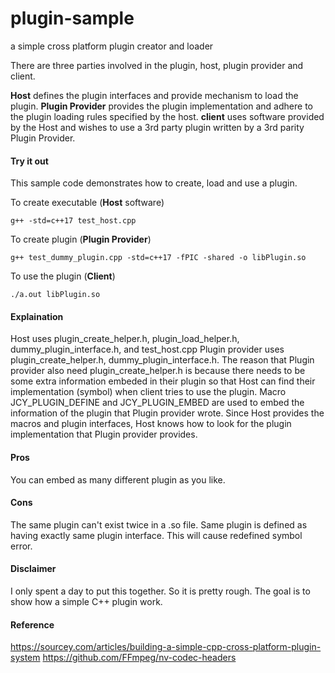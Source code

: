 # plugin-sample
a simple cross platform plugin creator and loader


There are three parties involved in the plugin, host, plugin provider and client.

**Host** defines the plugin interfaces and provide mechanism to load the plugin.
**Plugin Provider** provides the plugin implementation and adhere to the plugin loading rules specified by the host.
**client** uses software provided by the Host and wishes to use a 3rd party plugin written by a 3rd parity Plugin Provider.


#### Try it out
This sample code demonstrates how to create, load and use a plugin.

To create executable (**Host** software)
~~~~~~~~~~~~~~~~
g++ -std=c++17 test_host.cpp
~~~~~~~~~~~~~~~~

To create plugin (**Plugin Provider**)
~~~~~~~~~~~~~~~~ 
g++ test_dummy_plugin.cpp -std=c++17 -fPIC -shared -o libPlugin.so 
~~~~~~~~~~~~~~~~

To use the plugin (**Client**)
~~~~~~~~~~~~~~~~
./a.out libPlugin.so 
~~~~~~~~~~~~~~~~

#### Explaination 
Host uses plugin_create_helper.h, plugin_load_helper.h, dummy_plugin_interface.h, and test_host.cpp
Plugin provider uses plugin_create_helper.h, dummy_plugin_interface.h.  The reason that Plugin provider 
also need plugin_create_helper.h is because there needs to be some extra information embeded in their plugin so that
Host can find their implementation (symbol) when client tries to use the plugin. Macro JCY_PLUGIN_DEFINE and JCY_PLUGIN_EMBED 
are used to embed the information of the plugin that Plugin provider wrote. Since Host provides the macros and plugin interfaces,
Host knows how to look for the plugin implementation that Plugin provider provides.

#### Pros
You can embed as many different plugin as you like.

#### Cons
The same plugin can't exist twice in a .so file. Same plugin is defined as having exactly same plugin interface. This will cause
redefined symbol error.

#### Disclaimer
I only spent a day to put this together. So it is pretty rough. The goal is to show how a simple C++ plugin work.

#### Reference
https://sourcey.com/articles/building-a-simple-cpp-cross-platform-plugin-system
https://github.com/FFmpeg/nv-codec-headers
